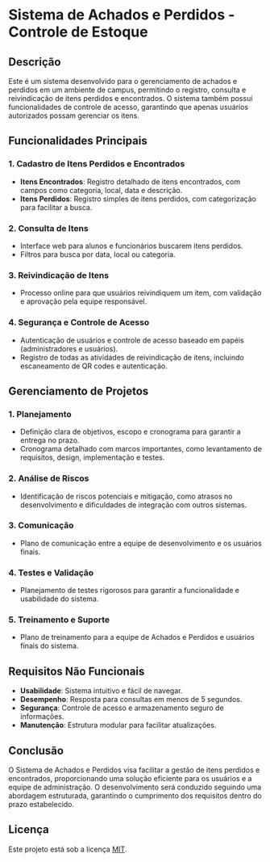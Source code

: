 # Sistema de Achados e Perdidos - Controle de Estoque

## Descrição

Este é um sistema desenvolvido para o gerenciamento de achados e perdidos em um ambiente de campus, permitindo o registro, consulta e reivindicação de itens perdidos e encontrados. O sistema também possui funcionalidades de controle de acesso, garantindo que apenas usuários autorizados possam gerenciar os itens.

## Funcionalidades Principais

### 1. Cadastro de Itens Perdidos e Encontrados
- **Itens Encontrados**: Registro detalhado de itens encontrados, com campos como categoria, local, data e descrição.
- **Itens Perdidos**: Registro simples de itens perdidos, com categorização para facilitar a busca.

### 2. Consulta de Itens
- Interface web para alunos e funcionários buscarem itens perdidos.
- Filtros para busca por data, local ou categoria.

### 3. Reivindicação de Itens
- Processo online para que usuários reivindiquem um item, com validação e aprovação pela equipe responsável.

### 4. Segurança e Controle de Acesso
- Autenticação de usuários e controle de acesso baseado em papéis (administradores e usuários).
- Registro de todas as atividades de reivindicação de itens, incluindo escaneamento de QR codes e autenticação.

## Gerenciamento de Projetos

### 1. Planejamento
- Definição clara de objetivos, escopo e cronograma para garantir a entrega no prazo.
- Cronograma detalhado com marcos importantes, como levantamento de requisitos, design, implementação e testes.

### 2. Análise de Riscos
- Identificação de riscos potenciais e mitigação, como atrasos no desenvolvimento e dificuldades de integração com outros sistemas.

### 3. Comunicação
- Plano de comunicação entre a equipe de desenvolvimento e os usuários finais.

### 4. Testes e Validação
- Planejamento de testes rigorosos para garantir a funcionalidade e usabilidade do sistema.

### 5. Treinamento e Suporte
- Plano de treinamento para a equipe de Achados e Perdidos e usuários finais do sistema.

## Requisitos Não Funcionais

- **Usabilidade**: Sistema intuitivo e fácil de navegar.
- **Desempenho**: Resposta para consultas em menos de 5 segundos.
- **Segurança**: Controle de acesso e armazenamento seguro de informações.
- **Manutenção**: Estrutura modular para facilitar atualizações.

## Conclusão

O Sistema de Achados e Perdidos visa facilitar a gestão de itens perdidos e encontrados, proporcionando uma solução eficiente para os usuários e a equipe de administração. O desenvolvimento será conduzido seguindo uma abordagem estruturada, garantindo o cumprimento dos requisitos dentro do prazo estabelecido.

## Licença

Este projeto está sob a licença [MIT](LICENSE).

